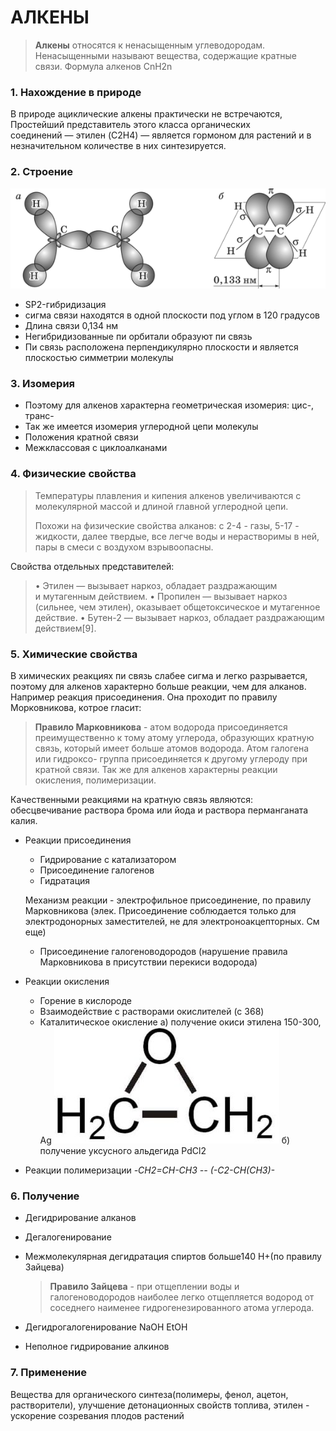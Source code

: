 АЛКЕНЫ
======

> **Алкены** относятся к ненасыщенным углеводородам. Ненасыщенными называют вещества, содержащие кратные связи. Формула алкенов CnH2n

### 1. Нахождение в природе

В природе ациклические алкены практически не встречаются, Простейший представитель этого класса органических соединений — этилен (C2H4) — является гормоном для растений и в незначительном количестве в них синтезируется.

### 2. Строение
![hhh](515.png)

-   SP2-гибридизация
-   сигма связи находятся в одной плоскости под углом в 120 градусов
-   Длина связи 0,134 нм
-   Негибридизованные пи орбитали образуют пи связь
-   Пи связь расположена перпендикулярно плоскости и является плоскостью симметрии молекулы

### 3. Изомерия

-   Поэтому для алкенов характерна геометрическая изомерия: цис-, транс-
-   Так же имеется изомерия углеродной цепи молекулы
-   Положения кратной связи
-   Межклассовая с циклоалканами

### 4. Физические свойства

> Температуры плавления и кипения алкенов увеличиваются с молекулярной массой и длиной главной углеродной цепи.
>
> Похожи на физические свойства алканов: с 2-4 - газы, 5-17 - жидкости, далее твердые, все легче воды и нерастворимы в ней, пары в смеси с воздухом взрывоопасны.

Свойства отдельных представителей:

> • Этилен — вызывает наркоз, обладает раздражающим и мутагенным действием.
> • Пропилен — вызывает наркоз (сильнее, чем этилен), оказывает общетоксическое и мутагенное действие.
> • Бутен-2 — вызывает наркоз, обладает раздражающим действием\[9\].

### 5. Химические свойства

В химических реакциях пи связь слабее сигма и легко разрывается, поэтому для алкенов характерно больше реакции, чем для алканов. Например реакция присоединения. Она проходит по правилу Морковникова, котрое гласит:

> **Правило Марковникова** - атом водорода присоединяется преимущественно к тому атому углерода, образующих кратную связь, который имеет больше атомов водорода. Атом галогена или гидроксо- группа присоединяется к другому углероду при кратной связи.
> Так же для алкенов характерны реакции окисления, полимеризации.

Качественными реакциями на кратную связь являются: обесцвечивание раствора брома или йода и раствора перманганата калия.

-   Реакции присоединения
    -   Гидрирование с катализатором
    -   Присоединение галогенов
    -   Гидратация

    Механизм реакции - электрофильное присоединение, по правилу Марковникова
    (элек. Присоединение соблюдается только для электродонорных заместителей, не для электроноакцепторных. См еще)
    -   Присоединение галогеноводородов (нарушение правила Марковникова в присутствии перекиси водорода)

-   Реакции окисления
    -   Горение в кислороде
    -   Взаимодействие с растворами окислителей (с 368)
    -   Каталитическое окисление
        а) получение окиси этилена 150-300, Ag
        ![hhh](001.jpg)
        б) получение уксусного альдегида PdCl2
-   Реакции полимеризации
    *-CH2=CH-CH3 -- (-C2-CH(CH3)-*

### 6. Получение

-   Дегидрирование алканов
-   Дегалогенирование
-   Межмолекулярная дегидратация спиртов больше140 H+(по правилу Зайцева)

    > **Правило Зайцева** - при отщеплении воды и галогеноводородов наиболее легко отщепляется водород от соседнего наименее гидрогенезированного атома углерода.

-   Дегидрогалогенирование NaOH EtOH
-   Неполное гидрирование алкинов

### 7. Применение

Вещества для органического синтеза(полимеры, фенол, ацетон, растворители), улучшение детонационных свойств топлива, этилен - ускорение созревания плодов растений
